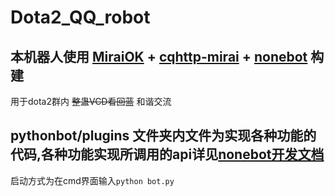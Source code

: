 # Dota2_QQ_robot
## 本机器人使用 [MiraiOK](https://github.com/LXY1226/MiraiOK) + [cqhttp-mirai](https://github.com/yyuueexxiinngg/cqhttp-mirai) + [nonebot](https://github.com/nonebot/nonebot)  构建
用于dota2群内 ~~整蛊VCD看回蓝~~ 和谐交流
## pythonbot/plugins 文件夹内文件为实现各种功能的代码,各种功能实现所调用的api详见[nonebot开发文档](https://docs.nonebot.dev/)
启动方式为在cmd界面输入`python bot.py`
